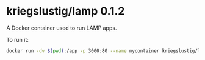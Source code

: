 # kriegslustig/lamp 0.1.2

A Docker container used to run LAMP apps.

To run it:

```bash
docker run -dv $(pwd):/app -p 3000:80 --name mycontainer kriegslustig/lamp
```

